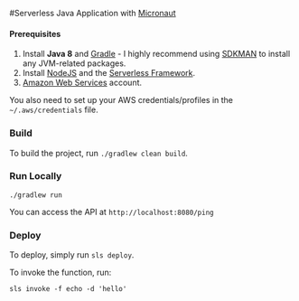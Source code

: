 #Serverless Java Application with [Micronaut](https://micronaut.io/)

#### Prerequisites

1) Install **Java 8** and [Gradle](https://gradle.org/) - I highly recommend using [SDKMAN](http://sdkman.io/) to install any JVM-related packages.
2) Install [NodeJS](https://nodejs.org/en/) and the [Serverless Framework](https://serverless.com/framework/docs/getting-started/).
3) [Amazon Web Services](https://aws.amazon.com/) account.

You also need to set up your AWS credentials/profiles in the `~/.aws/credentials` file.

### Build

To build the project, run `./gradlew clean build`. 

### Run Locally

```
./gradlew run
```

You can access the API at `http://localhost:8080/ping`

### Deploy

To deploy, simply run `sls deploy`.

To invoke the function, run:

```
sls invoke -f echo -d 'hello'
```